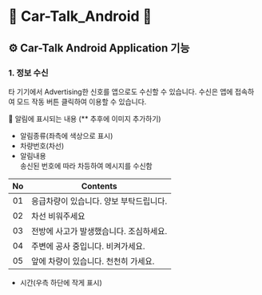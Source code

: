 # 📱 Car-Talk_Android 📱
## ⚙ Car-Talk Android Application 기능
### 1. 정보 수신
타 기기에서 Advertising한 신호를 앱으로도 수신할 수 있습니다.
수신은 앱에 접속하여 모드 작동 버튼 클릭하여 이용할 수 있습니다. <br>

📢 알림에 표시되는 내용  (** 추후에 이미지 추가하기)
* 알림종류(좌측에 색상으로 표시)
* 차량번호(차선)
* 알림내용 <br>
송신된 번호에 따라 차등하여 메시지를 수신함 <br>

|No|Contents|
|:---:|-----------------------|
|01|응급차량이 있습니다. 양보 부탁드립니다.|
|02|차선 비워주세요|
|03|전방에 사고가 발생했습니다. 조심하세요.|
|04|주변에 공사 중입니다. 비켜가세요.|
|05|앞에 차량이 있습니다. 천천히 가세요.|

* 시간(우측 하단에 작게 표시)
